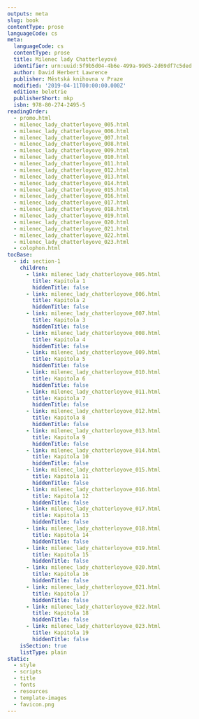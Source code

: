 ```yaml
---
outputs: meta
slug: book
contentType: prose
languageCode: cs
meta:
  languageCode: cs
  contentType: prose
  title: Milenec lady Chatterleyové
  identifier: urn:uuid:5f9b5d04-4b6e-499a-99d5-2d69df7c5ded
  author: David Herbert Lawrence
  publisher: Městská knihovna v Praze
  modified: '2019-04-11T00:00:00.000Z'
  edition: beletrie
  publisherShort: mkp
  isbn: 978-80-274-2495-5
readingOrder:
  - promo.html
  - milenec_lady_chatterloyove_005.html
  - milenec_lady_chatterloyove_006.html
  - milenec_lady_chatterloyove_007.html
  - milenec_lady_chatterloyove_008.html
  - milenec_lady_chatterloyove_009.html
  - milenec_lady_chatterloyove_010.html
  - milenec_lady_chatterloyove_011.html
  - milenec_lady_chatterloyove_012.html
  - milenec_lady_chatterloyove_013.html
  - milenec_lady_chatterloyove_014.html
  - milenec_lady_chatterloyove_015.html
  - milenec_lady_chatterloyove_016.html
  - milenec_lady_chatterloyove_017.html
  - milenec_lady_chatterloyove_018.html
  - milenec_lady_chatterloyove_019.html
  - milenec_lady_chatterloyove_020.html
  - milenec_lady_chatterloyove_021.html
  - milenec_lady_chatterloyove_022.html
  - milenec_lady_chatterloyove_023.html
  - colophon.html
tocBase:
  - id: section-1
    children:
      - link: milenec_lady_chatterloyove_005.html
        title: Kapitola 1
        hiddenTitle: false
      - link: milenec_lady_chatterloyove_006.html
        title: Kapitola 2
        hiddenTitle: false
      - link: milenec_lady_chatterloyove_007.html
        title: Kapitola 3
        hiddenTitle: false
      - link: milenec_lady_chatterloyove_008.html
        title: Kapitola 4
        hiddenTitle: false
      - link: milenec_lady_chatterloyove_009.html
        title: Kapitola 5
        hiddenTitle: false
      - link: milenec_lady_chatterloyove_010.html
        title: Kapitola 6
        hiddenTitle: false
      - link: milenec_lady_chatterloyove_011.html
        title: Kapitola 7
        hiddenTitle: false
      - link: milenec_lady_chatterloyove_012.html
        title: Kapitola 8
        hiddenTitle: false
      - link: milenec_lady_chatterloyove_013.html
        title: Kapitola 9
        hiddenTitle: false
      - link: milenec_lady_chatterloyove_014.html
        title: Kapitola 10
        hiddenTitle: false
      - link: milenec_lady_chatterloyove_015.html
        title: Kapitola 11
        hiddenTitle: false
      - link: milenec_lady_chatterloyove_016.html
        title: Kapitola 12
        hiddenTitle: false
      - link: milenec_lady_chatterloyove_017.html
        title: Kapitola 13
        hiddenTitle: false
      - link: milenec_lady_chatterloyove_018.html
        title: Kapitola 14
        hiddenTitle: false
      - link: milenec_lady_chatterloyove_019.html
        title: Kapitola 15
        hiddenTitle: false
      - link: milenec_lady_chatterloyove_020.html
        title: Kapitola 16
        hiddenTitle: false
      - link: milenec_lady_chatterloyove_021.html
        title: Kapitola 17
        hiddenTitle: false
      - link: milenec_lady_chatterloyove_022.html
        title: Kapitola 18
        hiddenTitle: false
      - link: milenec_lady_chatterloyove_023.html
        title: Kapitola 19
        hiddenTitle: false
    isSection: true
    listType: plain
static:
  - style
  - scripts
  - title
  - fonts
  - resources
  - template-images
  - favicon.png
---
```

